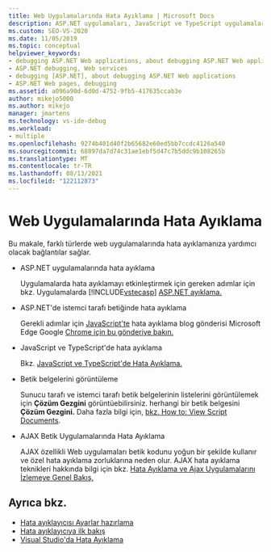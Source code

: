 ```yaml
---
title: Web Uygulamalarında Hata Ayıklama | Microsoft Docs
description: ASP.NET uygulamaları, JavaScript ve TypeScript uygulamaları veya AJAX betik uygulamaları gibi farklı türlerde web uygulamalarında hata ayıklamanıza yardımcı olacak bağlantılar bulun.
ms.custom: SEO-VS-2020
ms.date: 11/05/2019
ms.topic: conceptual
helpviewer_keywords:
- debugging ASP.NET Web applications, about debugging ASP.NET Web applications
- ASP.NET debugging, Web services
- debugging [ASP.NET], about debugging ASP.NET Web applications
- ASP.NET Web pages, debugging
ms.assetid: a096a90d-6d0d-4752-9fb5-417635ccab3e
author: mikejo5000
ms.author: mikejo
manager: jmartens
ms.technology: vs-ide-debug
ms.workload:
- multiple
ms.openlocfilehash: 9274b401d40f2b65682e60ed5bb7ccdc4126a540
ms.sourcegitcommit: 68897da7d74c31ae1ebf5d47c7b5ddc9b108265b
ms.translationtype: MT
ms.contentlocale: tr-TR
ms.lasthandoff: 08/13/2021
ms.locfileid: "122112873"
---
```

# <a name="debugging-web-applications"></a>Web Uygulamalarında Hata Ayıklama

Bu makale, farklı türlerde web uygulamalarında hata ayıklamanıza yardımcı olacak bağlantılar sağlar.

- ASP.NET uygulamalarında hata ayıklama

  Uygulamalarda hata ayıklamayı etkinleştirmek için gereken adımlar için bkz. Uygulamalarda [!INCLUDE[vstecasp](../code-quality/includes/vstecasp_md.md)] [ASP.NET ayıklama.](how-to-enable-debugging-for-aspnet-applications.md)

- ASP.NET'de istemci tarafı betiğinde hata ayıklama

  Gerekli adımlar için [JavaScript'te](https://devblogs.microsoft.com/visualstudio/debug-javascript-in-microsoft-edge-from-visual-studio/) hata ayıklama blog gönderisi Microsoft Edge Google [Chrome için bu gönderiye bakın.](https://devblogs.microsoft.com/aspnet/client-side-debugging-of-asp-net-projects-in-google-chrome)

- JavaScript ve TypeScript'de hata ayıklama

  Bkz. [JavaScript ve TypeScript'de Hata Ayıklama.](../javascript/debug-nodejs.md)

- Betik belgelerini görüntüleme

  Sunucu tarafı ve istemci tarafı betik belgelerinin listelerini görüntülemek için **Çözüm Gezgini** görüntüebilirsiniz. herhangi bir betik belgesini **Çözüm Gezgini.** Daha fazla bilgi için, [bkz. How to: View Script Documents](../debugger/how-to-view-script-documents.md).

- AJAX Betik Uygulamalarında Hata Ayıklama

  AJAX özellikli Web uygulamaları betik kodunu yoğun bir şekilde kullanır ve özel hata ayıklama zorluklarına neden olur. AJAX hata ayıklama teknikleri hakkında bilgi için bkz. [Hata Ayıklama ve Ajax Uygulamalarını İzlemeye Genel Bakış.](/previous-versions/bb398817(v=vs.140))

## <a name="see-also"></a>Ayrıca bkz.

- [Hata ayıklayıcısı Ayarlar hazırlama](../debugger/debugger-settings-and-preparation.md)
- [Hata ayıklayıcıya ilk bakış](../debugger/debugger-feature-tour.md)
- [Visual Studio'da Hata Ayıklama](../debugger/index.yml)